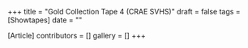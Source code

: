 +++
title = "Gold Collection Tape 4 (CRAE SVHS)"
draft = false
tags = [Showtapes]
date = ""

[Article]
contributors = []
gallery = []
+++